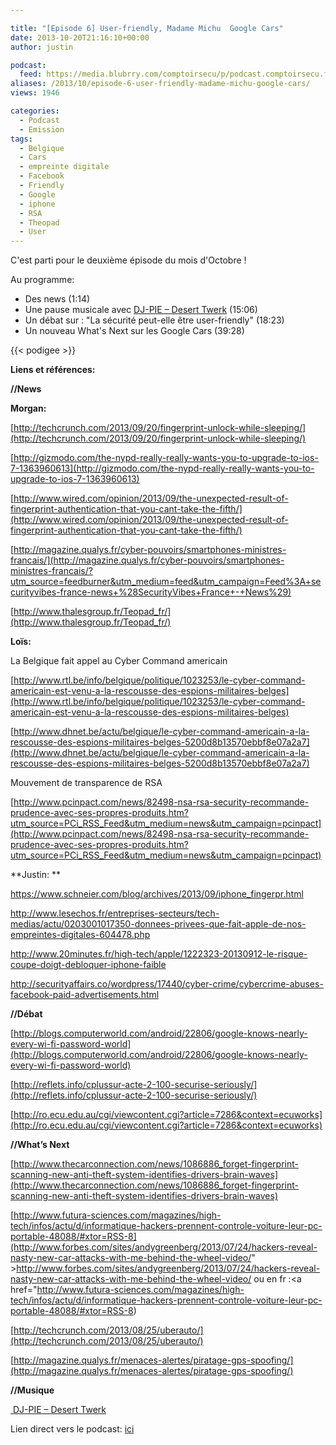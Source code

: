 ```yaml
---

title: "[Episode 6] User-friendly, Madame Michu  Google Cars"
date: 2013-10-20T21:16:10+00:00
author: justin

podcast:
  feed: https://media.blubrry.com/comptoirsecu/p/podcast.comptoirsecu.fr/CSEC.EP06.2013-10-20.USER_FRIENDLY.mp3
aliases: /2013/10/episode-6-user-friendly-madame-michu-google-cars/
views: 1946

categories:
  - Podcast
  - Emission
tags:
  - Belgique
  - Cars
  - empreinte digitale
  - Facebook
  - Friendly
  - Google
  - iphone
  - RSA
  - Theopad
  - User
---
```

C'est parti pour le deuxième épisode du mois d'Octobre !

Au programme:

  * Des news (1:14)
  * Une pause musicale avec [DJ-PIE – Desert Twerk](http://dj-pie.bandcamp.com/album/south-razzle) (15:06)
  * Un débat sur : "La sécurité peut-elle être user-friendly" (18:23)
  * Un nouveau What's Next sur les Google Cars (39:28)


{{< podigee >}}



**Liens et références:**

**//News**

**Morgan:**

[http://techcrunch.com/2013/09/20/fingerprint-unlock-while-sleeping/](http://techcrunch.com/2013/09/20/fingerprint-unlock-while-sleeping/)

[http://gizmodo.com/the-nypd-really-really-wants-you-to-upgrade-to-ios-7-1363960613](http://gizmodo.com/the-nypd-really-really-wants-you-to-upgrade-to-ios-7-1363960613)

[http://www.wired.com/opinion/2013/09/the-unexpected-result-of-fingerprint-authentication-that-you-cant-take-the-fifth/](http://www.wired.com/opinion/2013/09/the-unexpected-result-of-fingerprint-authentication-that-you-cant-take-the-fifth/)

[http://magazine.qualys.fr/cyber-pouvoirs/smartphones-ministres-francais/](http://magazine.qualys.fr/cyber-pouvoirs/smartphones-ministres-francais/?utm_source=feedburner&utm_medium=feed&utm_campaign=Feed%3A+securityvibes-france-news+%28SecurityVibes+France+-+News%29)

[http://www.thalesgroup.fr/Teopad_fr/](http://www.thalesgroup.fr/Teopad_fr/)

**Loïs:**

La Belgique fait appel au Cyber Command americain

[http://www.rtl.be/info/belgique/politique/1023253/le-cyber-command-americain-est-venu-a-la-rescousse-des-espions-militaires-belges](http://www.rtl.be/info/belgique/politique/1023253/le-cyber-command-americain-est-venu-a-la-rescousse-des-espions-militaires-belges)

[http://www.dhnet.be/actu/belgique/le-cyber-command-americain-a-la-rescousse-des-espions-militaires-belges-5200d8b13570ebbf8e07a2a7](http://www.dhnet.be/actu/belgique/le-cyber-command-americain-a-la-rescousse-des-espions-militaires-belges-5200d8b13570ebbf8e07a2a7)

Mouvement de transparence de RSA

[http://www.pcinpact.com/news/82498-nsa-rsa-security-recommande-prudence-avec-ses-propres-produits.htm?utm_source=PCi_RSS_Feed&utm_medium=news&utm_campaign=pcinpact](http://www.pcinpact.com/news/82498-nsa-rsa-security-recommande-prudence-avec-ses-propres-produits.htm?utm_source=PCi_RSS_Feed&utm_medium=news&utm_campaign=pcinpact)

**Justin: **

<https://www.schneier.com/blog/archives/2013/09/iphone_fingerpr.html>

<http://www.lesechos.fr/entreprises-secteurs/tech-medias/actu/0203001017350-donnees-privees-que-fait-apple-de-nos-empreintes-digitales-604478.php>

<http://www.20minutes.fr/high-tech/apple/1222323-20130912-le-risque-coupe-doigt-debloquer-iphone-faible>

<http://securityaffairs.co/wordpress/17440/cyber-crime/cybercrime-abuses-facebook-paid-advertisements.html>

**//Débat**

[http://blogs.computerworld.com/android/22806/google-knows-nearly-every-wi-fi-password-world](http://blogs.computerworld.com/android/22806/google-knows-nearly-every-wi-fi-password-world)

[http://reflets.info/cplussur-acte-2-100-securise-seriously/](http://reflets.info/cplussur-acte-2-100-securise-seriously/)

[http://ro.ecu.edu.au/cgi/viewcontent.cgi?article=7286&context=ecuworks](http://ro.ecu.edu.au/cgi/viewcontent.cgi?article=7286&context=ecuworks)

**//What’s Next**

[http://www.thecarconnection.com/news/1086886_forget-fingerprint-scanning-new-anti-theft-system-identifies-drivers-brain-waves](http://www.thecarconnection.com/news/1086886_forget-fingerprint-scanning-new-anti-theft-system-identifies-drivers-brain-waves)

[http://www.futura-sciences.com/magazines/high-tech/infos/actu/d/informatique-hackers-prennent-controle-voiture-leur-pc-portable-48088/#xtor=RSS-8](http://www.forbes.com/sites/andygreenberg/2013/07/24/hackers-reveal-nasty-new-car-attacks-with-me-behind-the-wheel-video/" >http://www.forbes.com/sites/andygreenberg/2013/07/24/hackers-reveal-nasty-new-car-attacks-with-me-behind-the-wheel-video/</a> ou en fr :<a href="http://www.futura-sciences.com/magazines/high-tech/infos/actu/d/informatique-hackers-prennent-controle-voiture-leur-pc-portable-48088/#xtor=RSS-8)

[http://techcrunch.com/2013/08/25/uberauto/](http://techcrunch.com/2013/08/25/uberauto/)

[http://magazine.qualys.fr/menaces-alertes/piratage-gps-spoofing/](http://magazine.qualys.fr/menaces-alertes/piratage-gps-spoofing/)

**//Musique**

[ DJ-PIE – Desert Twerk](http://dj-pie.bandcamp.com/album/south-razzle)



Lien direct vers le podcast: [ici](https://media.blubrry.com/comptoirsecu/p/www.comptoirsecu.fr/Episode/ComptoirSecu_Episode_06_User_Friendly.mp3)
